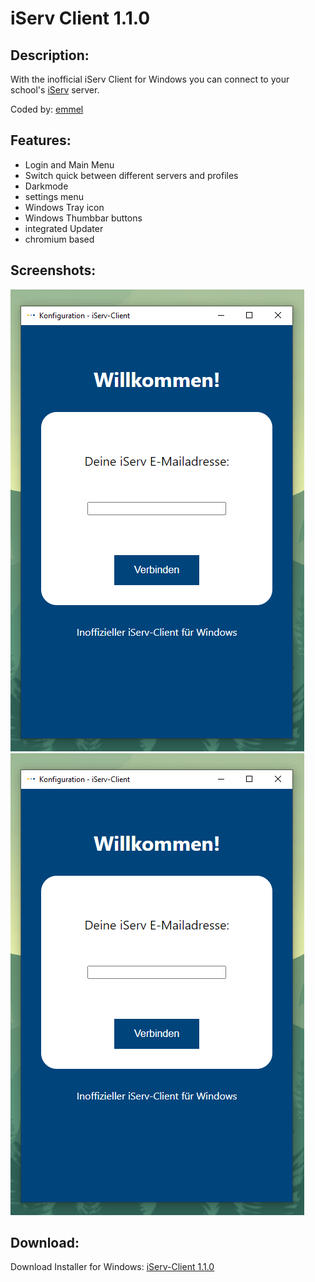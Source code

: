 # iServ Client 1.1.0
## Description:
With the inofficial iServ Client for Windows you can connect to your school's [iServ](http://iserv.de) server.

Coded by: [emmel](http://instagram.com/emmel.official)
## Features:
* Login and Main Menu
* Switch quick between different servers and profiles
* Darkmode
* settings menu
* Windows Tray icon
* Windows Thumbbar buttons
* integrated Updater
* chromium based
## Screenshots:
![Main](https://github.com/better-iServ/iServ-Client/blob/main/screenshot/1.png?raw=true)
![Main](https://github.com/better-iServ/iServ-Client/blob/main/screenshot/1.png?raw=true)
## Download:
Download Installer for Windows: [iServ-Client 1.1.0](https://github.com/better-iServ/iServ-Client/releases/tag/1.1.0/)

